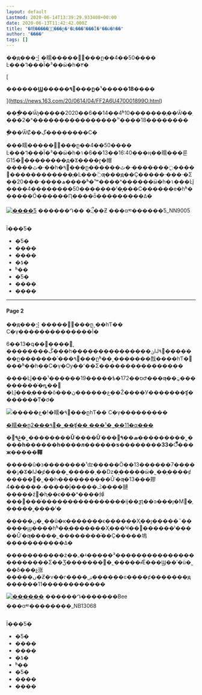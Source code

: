 ```yaml
---
layout: default
Lastmod: 2020-06-14T13:39:29.933408+00:00
date: 2020-06-13T11:42:42.000Z
title: "�㽭�����͹޳���ը�¹�Ŀ���ߣ���Ϊ�³��ӹ�һ��"
author: "����"
tags: []
---
```


��ԭ���⣺ �㽭�����͹޳���ը��4��50���� Ŀ���ߣ���Ϊ�³��ӹ�һ�٣�

[

**������Ϣ�����۹޳���ը�¹�����18����**

](https://news.163.com/20/0614/04/FF2A6U470001899O.html)

���ֳ��Ѿȷ�����2020��6��14��4ʱ10�������ֳ��Ѿ��ַ���2�ˣ����������������¹ʹ����18��������

�ֳ��ѾȻ��ڳ��������С�

���㽭�����͹޳���ը��4��50���� Ŀ���ߣ���Ϊ�³��ӹ�һ�١�6��13��16:40���ң��㽭���룬G15�򺣸��������д�Ϫ����ɽ�帽�����ٹ�·��һ�۹޳���ը������ٹ�·�������ܱ߲����񷿼������������ֳ�Ŀ���߳ƣ���ԭ��Ҫ�����·���·�Σ��ھ����·���20����ʱ�¹ʷ����ˣ������ӹ�һ�١���Ŀǰ����4��������50�������ˡ�̨���С������е�һʱ������Ӧ������Ԥ����ȫ���������ߡ�

  

 [![����Ƽ](https://images.weserv.nl/?url=https%3A//static.ws.126.net/cnews/css13/img/end_news.png)](http://news.163.com/) ������Դ�� �ྲྀ��Ƶ ���α༭������Ƽ\_NN9005

Ϊ���Ƽ�

*   �Ƽ�
*   ����
*   ����
*   �ƾ�
*   ʱ��
*   �Ƽ�
*   ����
*   ����

* * *

#### Page 2

��ԭ���⣺ �����͹޳���ը˲��һƬ�� С�γ��������������أ�

6��13�գ��򺣸����㽭̨��������ڴ���һ���������������ݵĲ۹޳�������ը�������ʾ���۹޳���ըʱ��˲�������䣬����һƬ�𺣡���ʱ��һ��С�γ�Ѹ��ʻ��Σ����������������

����Ŀǰ���¹������19�����ѣ�172��סԺ���ƣ��ܱ߽������ܵ���ͬ�̶ȵ��𻵡�Ŀǰ���ֳ����õ���ع������ڽ��Ž����У�������ʧ�������ͳ�ơ�

![�����ع�!�㽭�۹޳���ըһƬ�� С�γ���������](https://images.weserv.nl/?url=https%3A//cms-bucket.ws.126.net/2020/0614/72e74a2fj00qbw6of0016c000go00b4c.jpg)

[�㽭��ը2���۹޳�˾��ʧ�� ���¹�˾��11�α���](https://news.163.com/20/0614/08/FF2NA60P0001899O.html)

**�ݲ۹޳�˾��������Ůʿ����Ůʿ���ܣ��۹޳���������˾����һ������һ����л������ƽ��������33�꣬���ж�����䡣**

�����û�з��������¹ʣ�����Ӧ��13������7��ִ����ݹ�Ϫ�Ĳ�̩ȼ����˾�����͵��ǲ�̩�����ӹ�˾��̩����ȼ�����޹�˾��Һ����������Ůʿ�ƣ�13���賿4������˴�����ǰ�����ݣ����翴�����ź󣬱�һֱ��ϵ���ˣ����绰���޷���ͨ����������������ĳ��ƺţ��ֺͽ���ȷ�Ϻ󣬲�֪�����˳����ˡ�

�����ڹ�˾��û�к�������ϵ������Ҳ��ȷ�����˵������ֻϣ����һʱ��֪�������Ҳ���Ҹ��߼������ˡ�����Ůʿ�ƣ�����˾��������࣬��Ҫ�����塢�����������ߡ�

�����������ż��ߺ�ʵ�����³�����������������������Σ��Ʒ�������޹�˾�����̵Ǽ���Ϣ��ʾ�ù�˾��δ���չ涨�����ں�Ƶ�ν��г����ۺ����ܼ��ͼ����ȼ�������ԭ���ܵ���11������������

  

 [![������](https://images.weserv.nl/?url=https%3A//static.ws.126.net/cnews/css13/img/end_news.png)](http://news.163.com/) ������Դ�������Bee ���α༭��������\_NB13068

Ϊ���Ƽ�

*   �Ƽ�
*   ����
*   ����
*   �ƾ�
*   ʱ��
*   �Ƽ�
*   ����
*   ����


